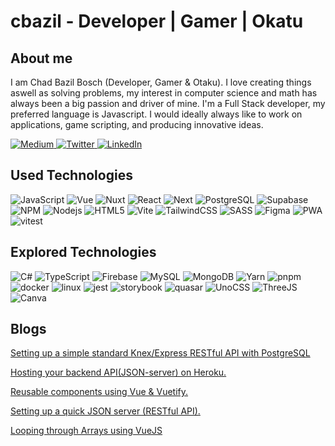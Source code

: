 # cbazil - Developer | Gamer | Okatu

## About me
I am Chad Bazil Bosch (Developer, Gamer & Otaku). I love creating things aswell as solving problems, my interest in computer science and math has always been a big passion and driver of mine. I'm a Full Stack developer, my preferred language is Javascript. I would ideally always like to work on applications, game scripting, and producing innovative ideas.

<p>
  <a href="https://www.medium.com/@cbazil" target="_blank">
    <img alt="Medium" src="https://img.shields.io/badge/Medium-%2312100E.svg?&style=flat-circle&logo=Medium&logoColor=white" />
  </a> 
  <a href="https://twitter.com/cbazil_dev" target="_blank">
    <img alt="Twitter" src="https://img.shields.io/badge/twitter-%231DA1F2.svg?&style=flat-circle&logo=twitter&logoColor=white" />
  </a> 
  <a href="https://www.linkedin.com/in/cbazil" target="_blank">
  <img alt="LinkedIn" src="https://img.shields.io/badge/linkedin-%230077B5.svg?&style=flat-circle&logo=linkedin&logoColor=white" />
  </a>
</p>

## Used Technologies
![JavaScript](https://img.shields.io/badge/-JavaScript-white?style=flat-circle&logo=javascript)
![Vue](https://img.shields.io/badge/-Vue-white?style=flat-circle&logo=vue.js)
![Nuxt](https://img.shields.io/badge/-Nuxt-white?style=flat-circle&logo=nuxt.js)
![React](https://img.shields.io/badge/-React-white?style=flat-circle&logo=react)
![Next](https://img.shields.io/badge/-Next-white?style=flat-solid&logo=next.js&logoColor=black)
![PostgreSQL](https://img.shields.io/badge/-PostgreSQL-white?style=flat-solid&logo=postgresql)
![Supabase](https://img.shields.io/badge/-Supabase-white?style=flat-circle&logo=supabase)
![NPM](https://img.shields.io/badge/-NPM-white?style=flat-circle&logo=npm)
![Nodejs](https://img.shields.io/badge/-NodeJS-white?style=flat-circle&logo=Node.js)
![HTML5](https://img.shields.io/badge/-HTML5-white?style=flat-solid&logo=html5)
![Vite](https://img.shields.io/badge/-Vite-white?style=flat-circle&logo=vite)
![TailwindCSS](https://img.shields.io/badge/-TailwindCSS-white?style=flat-circle&logo=tailwindcss)
![SASS](https://img.shields.io/badge/-Sass-white?style=flat-circle&logo=sass)
![Figma](https://img.shields.io/badge/-Figma-white?style=flat-circle&logo=figma)
![PWA](https://img.shields.io/badge/-PWA-white?style=flat-solid&logo=pwa&logoColor=purple)
![vitest](https://img.shields.io/badge/-Vitest-white?style=flat-solid&logo=vitest)

## Explored Technologies
![C#](https://img.shields.io/badge/-CSharp-white?style=flat-solid&logo=csharp&logoColor=purple)
![TypeScript](https://img.shields.io/badge/-TypeScript-white?style=flat-circle&logo=typescript)
![Firebase](https://img.shields.io/badge/-Firebase-white?style=flat-circle&logo=firebase)
![MySQL](https://img.shields.io/badge/-MySQL-white?style=flat-circle&logo=mysql)
![MongoDB](https://img.shields.io/badge/-MongoDB-white?style=flat-circle&logo=mongodb)
![Yarn](https://img.shields.io/badge/-Yarn-white?style=flat-circle&logo=yarn)
![pnpm](https://img.shields.io/badge/-PNPM-white?style=flat-circle&logo=pnpm)
![docker](https://img.shields.io/badge/-docker-white?style=flat-circle&logo=docker)
![linux](https://img.shields.io/badge/-Linux-white?style=flat-solid&logo=linux)
![jest](https://img.shields.io/badge/-Jest-white?style=flat-solid&logo=jest&logoColor=orange)
![storybook](https://img.shields.io/badge/-Story&thinsp;Book-white?style=flat-solid&logo=storybook)
![quasar](https://img.shields.io/badge/-Quasar-white?style=flat-circle&logo=quasar&logoColor=blue)
![UnoCSS](https://img.shields.io/badge/-UnoCSS-white?style=flat-solid&logo=unocss&logoColor=gray)
![ThreeJS](https://img.shields.io/badge/-ThreeJS-white?style=flat-circle&logo=three.js&logoColor=black)
![Canva](https://img.shields.io/badge/-Canva-white?style=flat-circle&logo=canva)

## Blogs
<p><a href="https://medium.com/p/b4a62244520d" target="_blank">
  Setting up a simple standard Knex/Express RESTful API with PostgreSQL
</a></p>
<p><a href="https://medium.com/p/1a3b9b3d8f82" target="_blank">
  Hosting your backend API(JSON-server) on Heroku.
</a></p>
<p><a href="https://medium.com/p/fbb46601a83b" target="_blank">
  Reusable components using Vue & Vuetify.
</a></p>
<p><a href="https://medium.com/p/e5535685c223" target="_blank">
  Setting up a quick JSON server (RESTful API).
</a></p>
<p><a href="https://medium.com/p/54fa9ff20ab0" target="_blank">
  Looping through Arrays using VueJS
</a></p>

